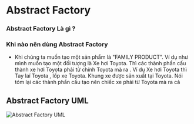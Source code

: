 # Abstract Factory

### Abstract Factory Là gì ?

### Khi nào nên dùng Abstract Factory
+ Khi chúng ta muốn tạo một sản phẩm là  "FAMILY PRODUCT". Ví dụ như mình muốn tạo một đối tượng là Xe hơi Toyota. Thì các thành phần cấu thành xe hơi Toyota phải từ chính Toyota mà ra . Ví dụ Xe hơi Toyota thì Tay laí Toyota , lốp xe Toyota. Khung xe được sản xuất tại Toyota. Nói tóm lại các thành phần cấu tạo nên chiếc xe phải từ Toyota mà ra cả 
## Abstract Factory UML
![Abstract Factory UML](https://user-images.githubusercontent.com/37821007/63338154-7b0f5f00-c36c-11e9-9809-56ebd2a54635.png)
